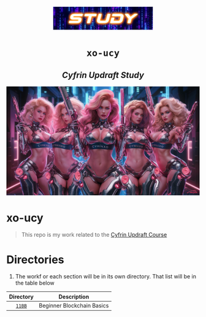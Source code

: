 <p align="center"><a href="https://x.com/xyizko" target="_blank" rel="noopener noreferrer"><img src="https://raw.githubusercontent.com/xyizko/xo-tagz/refs/heads/main/gfx/s.png"></a></p>

<h1 align="center"><code> xo-ucy </code></h1>
<h2 align="center"><i>Cyfrin Updraft Study</i></h2>

[![](./GFX/cyf.webp)](https://x.com/home)


# xo-ucy

> This repo is my work related to the [Cyfrin Updraft Course](https://www.cyfrin.io/updraft)

# Directories 

1. The workf or each section will be in its own directory. That list will be in the table below

Directory | Description 
:--: | :--:
[`11BB`](./cw/11BB/) | Beginner Blockchain Basics
